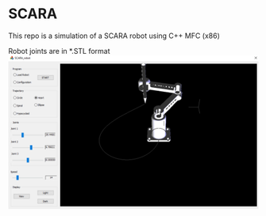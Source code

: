 # SCARA

This repo is a simulation of a SCARA robot using C++ MFC (x86)

Robot joints are in *.STL format 
<img src="./SCARA.PNG">
